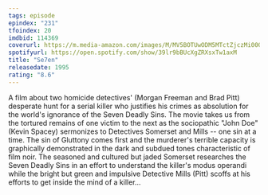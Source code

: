 ```yaml
---
tags: episode
epindex: "231"
tfoindex: 20
imdbid: 114369
coverurl: https://m.media-amazon.com/images/M/MV5BOTUwODM5MTctZjczMi00OTk4LTg3NWUtNmVhMTAzNTNjYjcyXkEyXkFqcGdeQXVyNjU0OTQ0OTY@._V1_SX202_CR0,0,202,300_.jpg
spotifyurl: https://open.spotify.com/show/39lr9bBUcXgZRXsxTw1axM
title: "Se7en"
releasedate: 1995
rating: "8.6"
---
```


A film about two homicide detectives' (Morgan Freeman and Brad Pitt) desperate hunt for a serial killer who justifies his crimes as absolution for the world's ignorance of the Seven Deadly Sins. The movie takes us from the tortured remains of one victim to the next as the sociopathic "John Doe" (Kevin Spacey) sermonizes to Detectives Somerset and Mills -- one sin at a time. The sin of Gluttony comes first and the murderer's terrible capacity is graphically demonstrated in the dark and subdued tones characteristic of film noir. The seasoned and cultured but jaded Somerset researches the Seven Deadly Sins in an effort to understand the killer's modus operandi while the bright but green and impulsive Detective Mills (Pitt) scoffs at his efforts to get inside the mind of a killer...